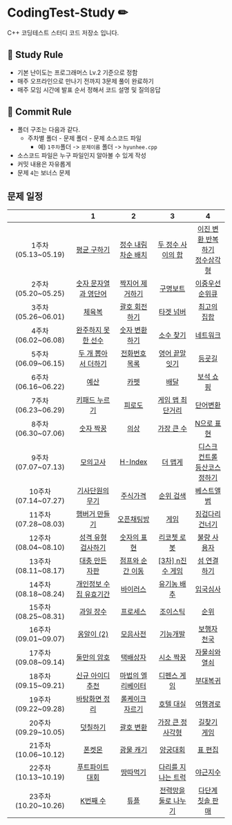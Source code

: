 # CodingTest-Study ✏

C++ 코딩테스트 스터디 코드 저장소 입니다.

## 📝 Study Rule ##
- 기본 난이도는 프로그래머스 Lv.2 기준으로 정함
- 매주 오프라인으로 만나기 전까지 3문제 풀이 완료하기
- 매주 모임 시간에 발표 순서 정해서 코드 설명 및 질의응답

## 📝 Commit Rule ##
* 폴더 구조는 다음과 같다.
    * 주차별 폴더 - 문제 폴더 - 문제 소스코드 파일
        * 예) ```1주차```폴더 -> ```문제이름``` 폴더 -> ```hyunhee.cpp``` 
* 소스코드 파일은 누구 파일인지 알아볼 수 있게 작성
* 커밋 내용은 자유롭게
* 문제 ```4```는 보너스 문제

## 문제 일정 ##

| |1|2|3|4|
|:-:|:-:|:-:|:-:|:-:|
|1주차(05.13~05.19)|[평균 구하기](https://school.programmers.co.kr/learn/courses/30/lessons/12944)|[정수 내림차순 배치](https://school.programmers.co.kr/learn/courses/30/lessons/12933)|[두 정수 사이의 합](https://school.programmers.co.kr/learn/courses/30/lessons/12912)|[이진 변환 반복하기](https://school.programmers.co.kr/learn/courses/30/lessons/70129)<br/>[정수삼각형](https://school.programmers.co.kr/learn/courses/30/lessons/43105) |
|2주차(05.20~05.25)|[숫자 문자열과 영단어](https://school.programmers.co.kr/learn/courses/30/lessons/81301)|[짝지어 제거하기](https://school.programmers.co.kr/learn/courses/30/lessons/12973)|[구명보트](https://school.programmers.co.kr/learn/courses/30/lessons/42885)|[이중우선순위큐](https://school.programmers.co.kr/learn/courses/30/lessons/42628)|
|3주차(05.26~06.01)|[체육복](https://school.programmers.co.kr/learn/courses/30/lessons/42862)|[괄호 회전하기](https://school.programmers.co.kr/learn/courses/30/lessons/76502)|[타겟 넘버](https://school.programmers.co.kr/learn/courses/30/lessons/43165)|[최고의 집합](https://school.programmers.co.kr/learn/courses/30/lessons/12938)|
|4주차(06.02~06.08)|[완주하지 못한 선수](https://school.programmers.co.kr/learn/courses/30/lessons/42576)|[숫자 변환하기](https://school.programmers.co.kr/learn/courses/30/lessons/154538)|[소수 찾기](https://school.programmers.co.kr/learn/courses/30/lessons/42839)|[네트워크](https://school.programmers.co.kr/learn/courses/30/lessons/43162)|
|5주차(06.09~06.15)|[두 개 뽑아서 더하기](https://school.programmers.co.kr/learn/courses/30/lessons/68644)|[전화번호 목록](https://school.programmers.co.kr/learn/courses/30/lessons/42577)|[영어 끝말잇기](https://school.programmers.co.kr/learn/courses/30/lessons/12981)|[등굣길](https://school.programmers.co.kr/learn/courses/30/lessons/42898)|
|6주차(06.16~06.22)|[예산](https://school.programmers.co.kr/learn/courses/30/lessons/12982)|[카펫](https://school.programmers.co.kr/learn/courses/30/lessons/42842)|[배달](https://school.programmers.co.kr/learn/courses/30/lessons/12978)|[보석 쇼핑](https://school.programmers.co.kr/learn/courses/30/lessons/67258)|
|7주차(06.23~06.29)|[키패드 누르기](https://school.programmers.co.kr/learn/courses/30/lessons/67256)|[피로도](https://school.programmers.co.kr/learn/courses/30/lessons/87946)|[게임 맵 최단거리](https://school.programmers.co.kr/learn/courses/30/lessons/1844)|[단어변환](https://school.programmers.co.kr/learn/courses/30/lessons/43163)|
|8주차(06.30~07.06)|[숫자 짝꿍](https://school.programmers.co.kr/learn/courses/30/lessons/131128)|[의상](https://school.programmers.co.kr/learn/courses/30/lessons/42578)|[가장 큰 수](https://school.programmers.co.kr/learn/courses/30/lessons/42746)|[N으로 표현](https://school.programmers.co.kr/learn/courses/30/lessons/42895)|
|9주차(07.07~07.13)|[모의고사](https://school.programmers.co.kr/learn/courses/30/lessons/42840)|[H-Index](https://school.programmers.co.kr/learn/courses/30/lessons/42747)|[더 맵게](https://school.programmers.co.kr/learn/courses/30/lessons/42626)|[디스크 컨트롤](https://school.programmers.co.kr/learn/courses/30/lessons/42627)<br/>[등산코스 정하기](https://school.programmers.co.kr/learn/courses/30/lessons/118669) |
|10주차(07.14~07.27)|[기사단원의 무기](https://school.programmers.co.kr/learn/courses/30/lessons/136798)|[주식가격](https://school.programmers.co.kr/learn/courses/30/lessons/42584)|[순위 검색](https://school.programmers.co.kr/learn/courses/30/lessons/72412)|[베스트앨범](https://school.programmers.co.kr/learn/courses/30/lessons/42579)|
|11주차(07.28~08.03)|[햄버거 만들기](https://school.programmers.co.kr/learn/courses/30/lessons/133502)|[오픈채팅방](https://school.programmers.co.kr/learn/courses/30/lessons/42888)|[게임](https://www.acmicpc.net/problem/1072)|[징검다리 건너기](https://school.programmers.co.kr/learn/courses/30/lessons/64062)|
|12주차(08.04~08.10)|[성격 유형 검사하기](https://school.programmers.co.kr/learn/courses/30/lessons/118666)|[숫자의 표현](https://school.programmers.co.kr/learn/courses/30/lessons/12924)|[리코쳇 로봇](https://school.programmers.co.kr/learn/courses/30/lessons/169199)|[불량 사용자](https://school.programmers.co.kr/learn/courses/30/lessons/64064)|
|13주차(08.11~08.17)|[대충 만든 자판](https://school.programmers.co.kr/learn/courses/30/lessons/160586)|[점프와 순간 이동](https://school.programmers.co.kr/learn/courses/30/lessons/12980)|[[3차] n진수 게임](https://school.programmers.co.kr/learn/courses/30/lessons/17687)|[섬 연결하기](https://school.programmers.co.kr/learn/courses/30/lessons/42861)|
|14주차(08.18~08.24)|[개인정보 수집 유효기간](https://school.programmers.co.kr/learn/courses/30/lessons/150370)|[바이러스](https://www.acmicpc.net/problem/2606)|[유기농 배추](https://www.acmicpc.net/problem/1012)|[입국심사](https://school.programmers.co.kr/learn/courses/30/lessons/43238)|
|15주차(08.25~08.31)|[과일 장수](https://school.programmers.co.kr/learn/courses/30/lessons/135808)|[프로세스](https://school.programmers.co.kr/learn/courses/30/lessons/42587)|[조이스틱](https://school.programmers.co.kr/learn/courses/30/lessons/42860)|[순위](https://school.programmers.co.kr/learn/courses/30/lessons/49191)|
|16주차(09.01~09.07)|[옹알이 (2)](https://school.programmers.co.kr/learn/courses/30/lessons/133499)|[모음사전](https://school.programmers.co.kr/learn/courses/30/lessons/84512)|[기능개발](https://school.programmers.co.kr/learn/courses/30/lessons/42586)|[보행자 천국](https://school.programmers.co.kr/learn/courses/30/lessons/1832)|
|17주차(09.08~09.14)|[둘만의 암호](https://school.programmers.co.kr/learn/courses/30/lessons/155652)|[택배상자](https://school.programmers.co.kr/learn/courses/30/lessons/131704)|[시소 짝꿍](https://school.programmers.co.kr/learn/courses/30/lessons/152996)|[자물쇠와 열쇠](https://school.programmers.co.kr/learn/courses/30/lessons/60059)|
|18주차(09.15~09.21)|[신규 아이디 추천](https://school.programmers.co.kr/learn/courses/30/lessons/72410)|[마법의 엘리베이터](https://school.programmers.co.kr/learn/courses/30/lessons/148653)|[디펜스 게임](https://school.programmers.co.kr/learn/courses/30/lessons/142085)|[부대복귀](https://school.programmers.co.kr/learn/courses/30/lessons/132266)|
|19주차(09.22~09.28)|[바탕화면 정리](https://school.programmers.co.kr/learn/courses/30/lessons/161990)|[롤케이크 자르기](https://school.programmers.co.kr/learn/courses/30/lessons/132265)|[호텔 대실](https://school.programmers.co.kr/learn/courses/30/lessons/155651)|[여행경로](https://school.programmers.co.kr/learn/courses/30/lessons/43164)|
|20주차(09.29~10.05)|[덧칠하기](https://school.programmers.co.kr/learn/courses/30/lessons/161989)|[괄호 변환](https://school.programmers.co.kr/learn/courses/30/lessons/60058)|[가장 큰 정사각형](https://school.programmers.co.kr/learn/courses/30/lessons/12905)|[길찾기 게임](https://school.programmers.co.kr/learn/courses/30/lessons/42892)|
|21주차(10.06~10.12)|[폰켓몬](https://school.programmers.co.kr/learn/courses/30/lessons/1845)|[광물 캐기](https://school.programmers.co.kr/learn/courses/30/lessons/172927)|[양궁대회](https://school.programmers.co.kr/learn/courses/30/lessons/92342)|[표 편집](https://school.programmers.co.kr/learn/courses/30/lessons/81303)|
|22주차(10.13~10.19)|[푸트파이트 대회](https://school.programmers.co.kr/learn/courses/30/lessons/134240)|[땅따먹기](https://school.programmers.co.kr/learn/courses/30/lessons/12913)|[다리를 지나는 트럭](https://school.programmers.co.kr/learn/courses/30/lessons/42583)|[야근지수](https://school.programmers.co.kr/learn/courses/30/lessons/12927)|
|23주차(10.20~10.26)|[K번째 수](https://school.programmers.co.kr/learn/courses/30/lessons/42748)|[튜플](https://school.programmers.co.kr/learn/courses/30/lessons/64065)|[전력망을 둘로 나누기](https://school.programmers.co.kr/learn/courses/30/lessons/86971)|[다단계 칫솔 판매](https://school.programmers.co.kr/learn/courses/30/lessons/77486)|
